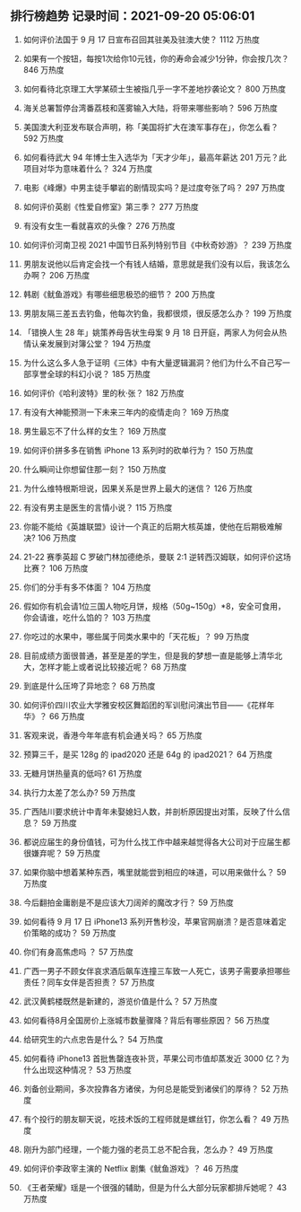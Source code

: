
## 排行榜趋势 记录时间：2021-09-20 05:06:01
  
  1. 如何评价法国于 9 月 17 日宣布召回其驻美及驻澳大使？ 1112 万热度
    
  2. 如果有一个按钮，每按1次给你10元钱，你的寿命会减少1分钟，你会按几次？ 846 万热度
    
  3. 如何看待北京理工大学某硕士生被指几乎一字不差地抄袭论文？ 800 万热度
    
  4. 海关总署暂停台湾番荔枝和莲雾输入大陆，将带来哪些影响？ 596 万热度
    
  5. 美国澳大利亚发布联合声明，称「美国将扩大在澳军事存在」，你怎么看？ 592 万热度
    
  6. 如何看待武大 94 年博士生入选华为「天才少年」，最高年薪达 201 万元？此项目对华为意味着什么？ 324 万热度
    
  7. 电影《峰爆》中男主徒手攀岩的剧情现实吗？是过度夸张了吗？ 297 万热度
    
  8. 如何评价英剧《性爱自修室》第三季？ 277 万热度
    
  9. 有没有女生一看就喜欢的头像？ 276 万热度
    
  10. 如何评价河南卫视 2021 中国节日系列特别节目《中秋奇妙游》？ 239 万热度
    
  11. 男朋友说他以后肯定会找一个有钱人结婚，意思就是我们没有以后，我该怎么办啊？ 206 万热度
    
  12. 韩剧《鱿鱼游戏》有哪些细思极恐的细节？ 200 万热度
    
  13. 男朋友隔三差五去钓鱼，他每次钓鱼，我都很烦，很反感怎么办？ 199 万热度
    
  14. 「错换人生 28 年」姚策养母告状生母案 9 月 18 日开庭，两家人为何会从热情认亲发展到对簿公堂？ 194 万热度
    
  15. 为什么这么多人急于证明《三体》中有大量逻辑漏洞？他们为什么不自己写一部享誉全球的科幻小说？ 185 万热度
    
  16. 如何评价《哈利波特》里的秋·张？ 182 万热度
    
  17. 有没有大神能预测一下未来三年内的疫情走向？ 169 万热度
    
  18. 男生最忘不了什么样的女生？ 169 万热度
    
  19. 如何评价拼多多在销售 iPhone 13 系列时的砍单行为？ 150 万热度
    
  20. 什么瞬间让你想留住那一刻？ 150 万热度
    
  21. 为什么维特根斯坦说，因果关系是世界上最大的迷信？ 126 万热度
    
  22. 有没有男主是医生的言情小说？ 115 万热度
    
  23. 你能不能给《英雄联盟》设计一个真正的后期大核英雄，使他在后期极难解决? 106 万热度
    
  24. 21-22 赛季英超 C 罗破门林加德绝杀，曼联 2:1 逆转西汉姆联，如何评价这场比赛？ 106 万热度
    
  25. 你们的分手有多不体面？ 104 万热度
    
  26. 假如你有机会请1位三国人物吃月饼，规格（50g~150g）*8，安全可食用，你会请谁，吃什么馅的？ 103 万热度
    
  27. 你吃过的水果中，哪些属于同类水果中的「天花板」？ 99 万热度
    
  28. 目前成绩方面很普通，甚至是差的学生，但是我的梦想一直是能够上清华北大，怎样才能上或者说比较接近呢？ 68 万热度
    
  29. 到底是什么压垮了异地恋？ 68 万热度
    
  30. 如何评价四川农业大学雅安校区舞蹈团的军训慰问演出节目——《花样年华》？ 66 万热度
    
  31. 客观来说，香港今年年底有机会通关吗？ 65 万热度
    
  32. 预算三千，是买 128g 的 ipad2020 还是 64g 的 ipad2021？ 64 万热度
    
  33. 无糖月饼热量真的低吗? 61 万热度
    
  34. 执行力太差了怎么办? 59 万热度
    
  35. 广西陆川要求统计中青年未娶媳妇人数，并剖析原因提出对策，反映了什么信息？ 59 万热度
    
  36. 都说应届生的身份值钱，可为什么找工作中越来越觉得各大公司对于应届生都很嫌弃呢？ 59 万热度
    
  37. 如果你脑中想着某种东西，嘴里就能尝到相应的味道，可以用来做什么？ 59 万热度
    
  38. 今后翻拍金庸剧是不是应该大刀阔斧的魔改才行？ 59 万热度
    
  39. 如何看待 9 月 17 日 iPhone13 系列开售秒没，苹果官网崩溃？是否意味着定价策略的成功？ 59 万热度
    
  40. 你们有身高焦虑吗 ？ 57 万热度
    
  41. 广西一男子不顾女伴哀求酒后飙车连撞三车致一人死亡，该男子需要承担哪些责任？同车女伴是否担责？ 57 万热度
    
  42. 武汉黄鹤楼既然是新建的，游览价值是什么？ 57 万热度
    
  43. 如何看待8月全国房价上涨城市数量骤降？背后有哪些原因？ 56 万热度
    
  44. 给研究生的六点忠告是什么？ 54 万热度
    
  45. 如何看待 iPhone13 首批售罄连夜补货，苹果公司市值却蒸发近 3000 亿？为什么出现这种情况？ 53 万热度
    
  46. 刘备创业期间，多次投靠各方诸侯，为何总是能受到诸侯们的厚待？ 52 万热度
    
  47. 有个投行的朋友聊天说，吃技术饭的工程师就是螺丝钉，你怎么看？ 49 万热度
    
  48. 刚升为部门经理，一个能力强的老员工总不配合我，怎么办？ 49 万热度
    
  49. 如何评价李政宰主演的 Netflix 剧集《鱿鱼游戏》？ 46 万热度
    
  50. 《王者荣耀》瑶是一个很强的辅助，但是为什么大部分玩家都排斥她呢？ 43 万热度
    